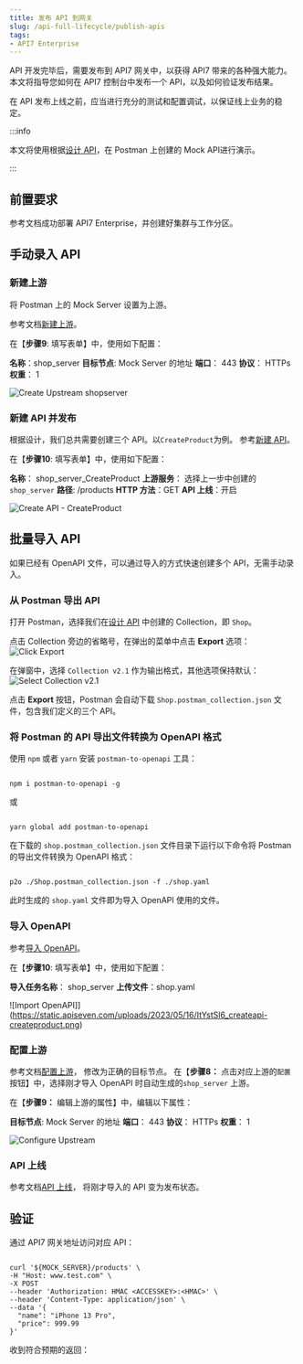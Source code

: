 ```yaml
---
title: 发布 API 到网关
slug: /api-full-lifecycle/publish-apis
tags:
- API7 Enterprise
---
```


API 开发完毕后，需要发布到 API7 网关中，以获得 API7 带来的各种强大能力。本文将指导您如何在 API7 控制台中发布一个 API，以及如何验证发布结果。

在 API 发布上线之前，应当进行充分的测试和配置调试，以保证线上业务的稳定。

:::info

本文将使用根据[设计 API](https://docs.apiseven.com/enterprise/api-full-lifecycle/design-apis)，在 Postman 上创建的 Mock API进行演示。

:::

## 前置要求

参考文档成功部署 API7 Enterprise，并创建好集群与工作分区。

## 手动录入 API

### 新建上游

将 Postman 上的 Mock Server 设置为上游。

参考文档[新建上游](https://docs.apiseven.com/enterprise/user-manual/cluster/upstream#%E6%96%B0%E5%BB%BA%E4%B8%8A%E6%B8%B8)。

在【**步骤9**: 填写表单】中，使用如下配置：

**名称**：shop_server
**目标节点**: Mock Server 的地址
**端口**： 443
**协议**： HTTPs
**权重**： 1

![Create Upstream shopserver](https://static.apiseven.com/uploads/2023/05/16/DxrmrWmF_createupstream-shop_server.png)

### 新建 API 并发布

根据设计，我们总共需要创建三个 API。以`CreateProduct`为例。
参考[新建 API](https://docs.apiseven.com/enterprise/user-manual/cluster/api#%E6%96%B0%E5%BB%BA-api)。

在【**步骤10**: 填写表单】中，使用如下配置：

**名称**： shop_server_CreateProduct
**上游服务**： 选择上一步中创建的 `shop_server`
**路径**:  /products
**HTTP 方法**：GET
**API 上线**：开启

![Create API - CreateProduct](https://static.apiseven.com/uploads/2023/05/16/ItYstSl6_createapi-createproduct.png)

## 批量导入 API 

如果已经有 OpenAPI 文件，可以通过导入的方式快速创建多个 API，无需手动录入。

### 从 Postman 导出 API

打开 Postman，选择我们在[设计 API](https://docs.apiseven.com/enterprise/api-full-lifecycle/design-apis) 中创建的 Collection，即 `Shop`。

点击 Collection 旁边的省略号，在弹出的菜单中点击 **Export** 选项：
![Click Export](https://static.apiseven.com/uploads/2023/05/04/soQWbadx_export-button.png)

在弹窗中，选择 `Collection v2.1` 作为输出格式，其他选项保持默认：
![Select Collection v2.1](https://static.apiseven.com/uploads/2023/05/04/8HCsyYvi_export-json.png)

点击 **Export** 按钮，Postman 会自动下载 `Shop.postman_collection.json` 文件，包含我们定义的三个 API。

### 将 Postman 的 API 导出文件转换为 OpenAPI 格式

使用 `npm` 或者 `yarn` 安装 `postman-to-openapi` 工具：

```shell

npm i postman-to-openapi -g

```

或

```shell

yarn global add postman-to-openapi

```

在下载的 `shop.postman_collection.json` 文件目录下运行以下命令将 Postman 的导出文件转换为 OpenAPI 格式：

```shell

p2o ./Shop.postman_collection.json -f ./shop.yaml

```

此时生成的 `shop.yaml` 文件即为导入 OpenAPI 使用的文件。

### 导入 OpenAPI

参考[导入 OpenAPI](https://docs.apiseven.com/enterprise/user-manual/cluster/api#%E6%96%B0%E5%BB%BA-api)。

在【**步骤10**: 填写表单】中，使用如下配置：

**导入任务名称**： shop_server
**上传文件**：shop.yaml

![Import OpenAPI]](https://static.apiseven.com/uploads/2023/05/16/ItYstSl6_createapi-createproduct.png)

### 配置上游

参考文档[配置上游](https://docs.apiseven.com/enterprise/user-manual/cluster/upstream#%E9%85%8D%E7%BD%AE%E4%B8%8A%E6%B8%B8)， 修改为正确的目标节点。
在【**步骤8：** 点击对应上游的`配置`按钮】中，选择刚才导入 OpenAPI 时自动生成的`shop_server` 上游。

在【**步骤9：** 编辑上游的属性】中，编辑以下属性：

**目标节点**: Mock Server 的地址
**端口**： 443
**协议**： HTTPs
**权重**： 1

![Configure Upstream](https://static.apiseven.com/uploads/2023/05/16/P3IRzYFZ_configureupstream.png)

### API 上线

参考文档[API 上线](https://docs.apiseven.com/enterprise/user-manual/cluster/upstream#%E9%85%8D%E7%BD%AE%E4%B8%8A%E6%B8%B8)， 将刚才导入的 API 变为发布状态。

## 验证

通过 API7 网关地址访问对应 API：

```shell

curl '${MOCK_SERVER}/products' \
-H "Host: www.test.com" \
-X POST
--header 'Authorization: HMAC <ACCESSKEY>:<HMAC>' \
--header 'Content-Type: application/json' \
--data '{
  "name": "iPhone 13 Pro",
  "price": 999.99
}'

```

收到符合预期的返回：

```shell


```
